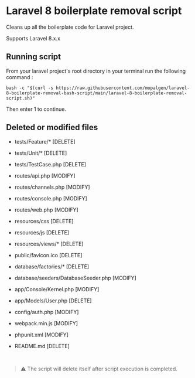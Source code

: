 # Laravel 8 boilerplate removal script
Cleans up all the boilerplate code for Laravel project.

Supports Laravel 8.x.x

## Running script
From your laravel project's root directory in your terminal run the following command :
```console
bash -c "$(curl -s https://raw.githubusercontent.com/mopalgen/laravel-8-boilerplate-removal-bash-script/main/laravel-8-boilerplate-removal-script.sh)"
```
Then enter 1 to continue.

## Deleted or modified files
- tests/Feature/*                       [DELETE]
- tests/Unit/*                          [DELETE]
- tests/TestCase.php                    [DELETE]

- routes/api.php                        [MODIFY]
- routes/channels.php                   [MODIFY]
- routes/console.php                    [MODIFY]
- routes/web.php                        [MODIFY]

- resources/css                         [DELETE]
- resources/js                          [DELETE]
- resources/views/*                     [DELETE]

- public/favicon.ico                    [DELETE]

- database/factories/*                  [DELETE]
- database/seeders/DatabaseSeeder.php   [MODIFY]

- app/Console/Kernel.php                [MODIFY]
- app/Models/User.php                   [DELETE]

- config/auth.php                       [MODIFY]

- webpack.min.js                        [MODIFY]

- phpunit.xml                           [MODIFY]

- README.md                             [DELETE]
<br />

> :warning: The script will delete itself after script execution is completed.
